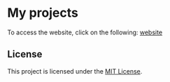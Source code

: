 


# My projects

To access the website, click on the following:  [website](https://tariq-sof.github.io/W5-D4-lap/)

## License

This project is licensed under the [MIT License](LICENSE).
